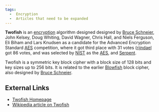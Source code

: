 ```yaml
---
tags:
  -  Encryption
  -  Articles that need to be expanded
---
```

**Twofish** is an [encryption](encryption.md) algorithm designed
designed by [Bruce Schneier](bruce_schneier.md), John Kelsey,
Doug Whiting, David Wagner, Chris Hall, and Niels Ferguson, Eli Biham
and Lars Knudsen as a candidate for the Advanced Encryption Standard
[AES](aes.md) competition, where it got third place with 31
votes ([rijndael](rijndael.md) got 86 votes, and was selected by
[NIST](nist.md) as the [AES](aes.md), and
[Serpent](serpent.md).

Twofish is a symmetric key block cipher with a block size of 128 bits
and key sizes up to 256 bits. It is related to the earlier
[Blowfish](blowfish.md) block cipher, also designed by [Bruce
Schneier](bruce_schneier.md).

## External Links

- [Twofish Homepage](http://www.schneier.com/twofish.html)
- [Wikipedia article on Twofish](http://en.wikipedia.org/wiki/Twofish)

